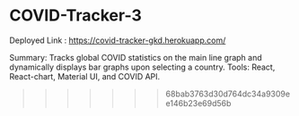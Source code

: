 
# COVID-Tracker-3

Deployed Link : https://covid-tracker-gkd.herokuapp.com/

Summary: Tracks global COVID statistics on the main line graph and dynamically displays bar graphs upon selecting a country.
Tools: React, React-chart, Material UI, and COVID API.
>>>>>>> 68bab3763d30d764dc34a9309ee146b23e69d56b
